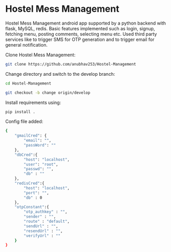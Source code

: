 Hostel Mess Management
===================
Hostel Mess Management android app supported by a python backend with flask, MySQL, redis. Basic features implemented such as login, signup, fetching menu, posting comments, selecting menu etc. Used third party services like to trigger SMS for OTP generation and to trigger email for general notification.  

Clone Hostel Mess Management:
```bash
git clone https://github.com/anubhav253/Hostel-Management 
```
Change directory and switch to the develop branch:
```bash
cd Hostel-Management

git checkout -b change origin/develop
```

Install requirements using:
```bash
pip install .
```
Config file added:
```bash
{
	"gmailCred": {
		"email": "",
		"passWord": ""
	},
	"dbCred":{
		"host": "localhost",
		"user": "root",
		"passwd": "",
		"db" : ""
	},
	"redisCred":{
		"host": "localhost",
		"port": "",
		"db" : 0
	},
	"otpConstant":{
		"otp_authkey" : "",
		"sender" : "",
		"route" : "default",
		"sendUrl" : "",
		"resendUrl" : "",
		"verifyUrl" : ""
	}
}